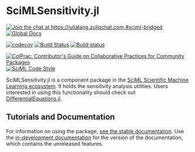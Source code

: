# SciMLSensitivity.jl

[![Join the chat at https://julialang.zulipchat.com #sciml-bridged](https://img.shields.io/static/v1?label=Zulip&message=chat&color=9558b2&labelColor=389826)](https://julialang.zulipchat.com/#narrow/stream/279055-sciml-bridged)
[![Global Docs](https://img.shields.io/badge/docs-SciML-blue.svg)](https://docs.sciml.ai/SciMLSensitivity/stable/)

[![codecov](https://codecov.io/gh/SciML/SciMLSensitivity.jl/branch/master/graph/badge.svg)](https://codecov.io/gh/SciML/SciMLSensitivity.jl)
[![Build Status](https://github.com/SciML/SciMLSensitivity.jl/workflows/CI/badge.svg)](https://github.com/SciML/SciMLSensitivity.jl/actions?query=workflow%3ACI)
[![Build status](https://badge.buildkite.com/e0ee4d9d914eb44a43c291d78c53047eeff95e7edb7881b6f7.svg)](https://buildkite.com/julialang/scimlsensitivity-dot-jl)

[![ColPrac: Contributor's Guide on Collaborative Practices for Community Packages](https://img.shields.io/badge/ColPrac-Contributor's%20Guide-blueviolet)](https://github.com/SciML/ColPrac)
[![SciML Code Style](https://img.shields.io/static/v1?label=code%20style&message=SciML&color=9558b2&labelColor=389826)](https://github.com/SciML/SciMLStyle)

SciMLSensitivity.jl is a component package in the [SciML Scientific Machine Learning ecosystem](https://sciml.ai/). 
It holds the sensitivity analysis utilities. Users interested in using this
functionality should check out [DifferentialEquations.jl](https://docs.sciml.ai/DiffEqDocs/stable/).


## Tutorials and Documentation

For information on using the package,
[see the stable documentation](https://docs.sciml.ai/SciMLSensitivity/stable/). Use the
[in-development documentation](https://docs.sciml.ai/SciMLSensitivity/dev/) for the version of
the documentation, which contains the unreleased features.